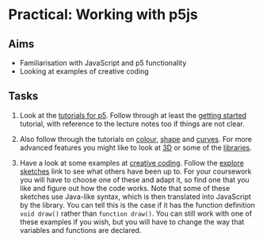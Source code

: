 # Practical: Working with p5js

## Aims

* Familiarisation with JavaScript and p5 functionality
* Looking at examples of creative coding


## Tasks

1. Look at the [tutorials for p5](https://p5js.org/learn/). Follow through at least the [getting started](https://p5js.org/get-started/) tutorial, with reference to the lecture notes too if things are not clear.

2. Also follow through the tutorials on [colour](https://p5js.org/learn/color.html), [shape](https://p5js.org/learn/coordinate-system-and-shapes.html) and [curves](https://p5js.org/learn/curves.html). For more advanced features you might like to look at [3D](https://github.com/processing/p5.js/wiki/Getting-started-with-WebGL-in-p5) or some of the [libraries](https://p5js.org/libraries/).

3. Have a look at some examples at [creative coding](https://www.openprocessing.org/). Follow the [explore sketches](https://www.openprocessing.org/browse/#) link to see what others have been up to.  For your coursework you will have to choose one of these and adapt it, so find one that you like and figure out how the code works. Note that some of these sketches use Java-like syntax, which is then translated into JavaScript by the library. You can tell this is the case if it has the function definition `void draw()` rather than `function draw()`. You can still work with one of these examples if you wish, but you will have to change the way that variables and functions are declared.

